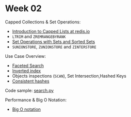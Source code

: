 # Week 02

Capped Collections & Set Operations:

* [Introduction to Capped Lists at redis.io](https://redis.io/topics/data-types-intro#capped-lists)
* `LTRIM` and `ZREMRANGEBYRANK`
* [Set Operations with Sets and Sorted Sets](https://youtu.be/wqWsi8RcKos)
* `SUNIONSTORE`, `ZUNIONSTORE` and `ZINTERSTORE`

Use Case Overview:

* [Faceted Search](https://en.wikipedia.org/wiki/Faceted_search)
* [Inverted index](https://en.wikipedia.org/wiki/Inverted_index)
* Objects inspections (`SCAN`), Set Intersection,Hashed Keys
* [Consistent hashes](https://en.wikipedia.org/wiki/Consistent_hashing)

Code sample: [search.py](./../redisu/ru101/uc01-faceted-search/search.py)

Performance & Big O Notation:

* [Big O notation](https://en.wikipedia.org/wiki/Big_O_notation)
